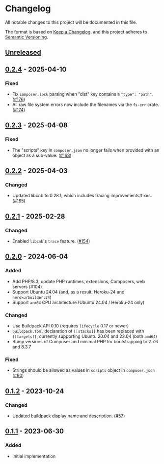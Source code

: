 # Changelog

All notable changes to this project will be documented in this file.

The format is based on [Keep a Changelog](https://keepachangelog.com/en/1.1.0/),
and this project adheres to [Semantic Versioning](https://semver.org/spec/v2.0.0.html).

## [Unreleased]

## [0.2.4] - 2025-04-10

### Fixed

- Fix `composer.lock` parsing when "dist" key contains a `"type": "path"`. ([#176](https://github.com/heroku/buildpacks-php/pull/176))
- All raw file system errors now include the filenames via the `fs-err` crate. ([#174](https://github.com/heroku/buildpacks-php/pull/174))

## [0.2.3] - 2025-04-08

### Fixed

- The "scripts" key in `composer.json` no longer fails when provided with an object as a sub-value. ([#168](https://github.com/heroku/buildpacks-php/pull/168))

## [0.2.2] - 2025-04-03

### Changed

- Updated libcnb to 0.28.1, which includes tracing improvements/fixes. ([#165](https://github.com/heroku/buildpacks-php/pull/165))

## [0.2.1] - 2025-02-28

### Changed

- Enabled `libcnb`'s `trace` feature. ([#154](https://github.com/heroku/buildpacks-php/pull/154))

## [0.2.0] - 2024-06-04

### Added

- Add PHP/8.3, update PHP runtimes, extensions, Composers, web servers (#104)
- Support Ubuntu 24.04 (and, as a result, Heroku-24 and `heroku/builder:24`)
- Support `arm64` CPU architecture (Ubuntu 24.04 / Heroku-24 only)

### Changed

- Use Buildpack API 0.10 (requires `lifecycle` 0.17 or newer)
- `buildpack.toml` declaration of `[[stacks]]` has been replaced with `[[targets]]`, currently supporting Ubuntu 20.04 and 22.04 (both `amd64`)
- Bump versions of Composer and minimal PHP for bootstrapping to 2.7.6 and 8.3.7

### Fixed

- Strings should be allowed as values in `scripts` object in `composer.json` ([#90](https://github.com/heroku/buildpacks-php/issues/90))

## [0.1.2] - 2023-10-24

### Changed

- Updated buildpack display name and description. ([#57](https://github.com/heroku/buildpack-php/pull/57))

## [0.1.1] - 2023-06-30

### Added

- Initial implementation

[unreleased]: https://github.com/heroku/buildpacks-php/compare/v0.2.4...HEAD
[0.2.4]: https://github.com/heroku/buildpacks-php/compare/v0.2.3...v0.2.4
[0.2.3]: https://github.com/heroku/buildpacks-php/compare/v0.2.2...v0.2.3
[0.2.2]: https://github.com/heroku/buildpacks-php/compare/v0.2.1...v0.2.2
[0.2.1]: https://github.com/heroku/buildpacks-php/compare/v0.2.0...v0.2.1
[0.2.0]: https://github.com/heroku/buildpacks-php/compare/v0.1.2...v0.2.0
[0.1.2]: https://github.com/heroku/buildpacks-php/compare/v0.1.1...v0.1.2
[0.1.1]: https://github.com/heroku/buildpacks-php/releases/tag/v0.1.1
